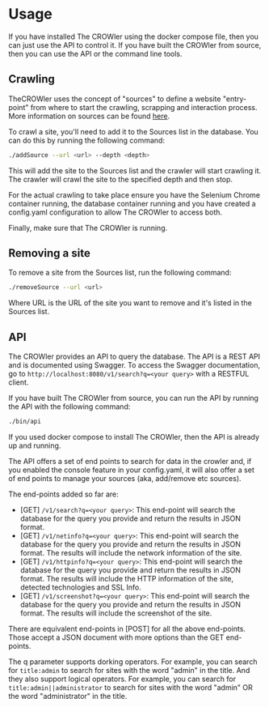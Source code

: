 # Usage

If you have installed The CROWler using the docker compose file, then you can
just use the API to control it. If you have built the CROWler from source, then
you can use the API or the command line tools.

## Crawling

TheCROWler uses the concept of "sources" to define a website "entry-point" from
where to start the crawling, scrapping and interaction process. More information
on sources can be found [here](./sources.md).

To crawl a site, you'll need to add it to the Sources list in the database. You
can do this by running the following command:

```bash
./addSource --url <url> --depth <depth>
```

This will add the site to the Sources list and the crawler will start crawling
it. The crawler will crawl the site to the specified depth and then stop.

For the actual crawling to take place ensure you have the Selenium Chrome
container running, the database container running and you have created a
config.yaml configuration to allow The CROWler to access both.

Finally, make sure that The CROWler is running.

## Removing a site

To remove a site from the Sources list, run the following command:

```bash
./removeSource --url <url>
```

Where URL is the URL of the site you want to remove and it's listed in the
Sources list.

## API

The CROWler provides an API to query the database. The API is a REST API and is
documented using Swagger. To access the Swagger documentation, go to
`http://localhost:8080/v1/search?q=<your query>` with a RESTFUL client.

If you have built The CROWler from source, you can run the API by running the
API with the following command:

```bash
./bin/api
```

If you used docker compose to install The CROWler, then the API is already
up and running.

The API offers a set of end points to search for data in the crowler and, if
you enabled the console feature in your config.yaml, it will also offer a set
of end points to manage your sources (aka, add/remove etc sources).

The end-points added so far are:

- [GET] `/v1/search?q=<your query>`: This end-point will search the database
  for the query you provide and return the results in JSON format.
- [GET] `/v1/netinfo?q=<your query>`: This end-point will search the database
  for the query you provide and return the results in JSON format. The results
  will include the network information of the site.
- [GET] `/v1/httpinfo?q=<your query>`: This end-point will search the database
  for the query you provide and return the results in JSON format. The results
  will include the HTTP information of the site, detected technologies and SSL
  Info.
- [GET] `/v1/screenshot?q=<your query>`: This end-point will search the
  database for the query you provide and return the results in JSON format. The
  results will include the screenshot of the site.

There are equivalent end-points in [POST] for all the above end-points.
Those accept a JSON document with more options than the GET end-points.

The q parameter supports dorking operators. For example, you can search for
`title:admin` to search for sites with the word "admin" in the title.
And they also support logical operators. For example, you can search for
`title:admin||administrator` to search for sites with the word "admin" OR
the word "administrator" in the title.
